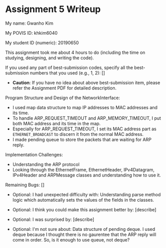 Assignment 5 Writeup
=============

My name: Gwanho Kim

My POVIS ID: khkim6040

My student ID (numeric): 20190650

This assignment took me about 4 hours to do (including the time on studying, designing, and writing the code).

If you used any part of best-submission codes, specify all the best-submission numbers that you used (e.g., 1, 2): []

- **Caution**: If you have no idea about above best-submission item, please refer the Assignment PDF for detailed description.

Program Structure and Design of the NetworkInterface:
- I used map data structure to map IP addresses to MAC addresses and its time.
- To handle ARP_REQUEST_TIMEOUT and ARP_MEMORY_TIMEOUT, I put both MAC address and its time in the map.
- Especially for ARP_REQUEST_TIMEOUT, I set its MAC address part as `ETHERNET_BROADCAST` to discern it from the normal MAC address.
- I made pending queue to store the packets that are waiting for ARP reply. 

Implementation Challenges:
- Understanding the ARP protocol
- Looking through the EthernetFrame, EthernetHeader, IPv4Datagram, IPv4Header and ARPMessage classes and understanding how to use it.

Remaining Bugs:
[]

- Optional: I had unexpected difficulty with: Understanding parse method logic which automatically sets the values of the fields in the classes. 

- Optional: I think you could make this assignment better by: [describe]

- Optional: I was surprised by: [describe]

- Optional: I'm not sure about: Data structure of pending deque. I used deque because I thought there is no gaurentee that the ARP reply will come in order. So, is it enough to use queue, not deque?
